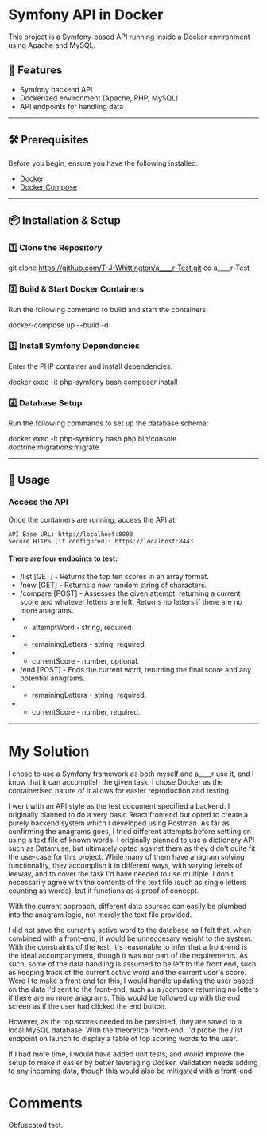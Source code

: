 # Symfony API in Docker

This project is a Symfony-based API running inside a Docker environment using Apache and MySQL.

## 🚀 Features
- Symfony backend API
- Dockerized environment (Apache, PHP, MySQL)
- API endpoints for handling data

---

## 🛠️ Prerequisites

Before you begin, ensure you have the following installed:

- [Docker](https://www.docker.com/get-started)
- [Docker Compose](https://docs.docker.com/compose/)

---

## 📦 Installation & Setup

### 1️⃣ Clone the Repository
git clone https://github.com/T-J-Whittington/a____r-Test.git
cd a____r-Test

### 2️⃣ Build & Start Docker Containers
Run the following command to build and start the containers:

docker-compose up --build -d

### 3️⃣ Install Symfony Dependencies
Enter the PHP container and install dependencies:

docker exec -it php-symfony bash
composer install

### 4️⃣ Database Setup
Run the following commands to set up the database schema:

docker exec -it php-symfony bash
php bin/console doctrine:migrations:migrate

---

## 🔧 Usage
### Access the API

Once the containers are running, access the API at:

    API Base URL: http://localhost:8000
    Secure HTTPS (if configured): https://localhost:8443

#### There are four endpoints to test:

- /list [GET] - Returns the top ten scores in an array format.
- /new [GET] - Returns a new random string of characters.
- /compare [POST] - Assesses the given attempt, returning a current score and whatever letters are left. Returns no letters if there are no more anagrams.
- - attemptWord - string, required.
- - remainingLetters - string, required.
- - currentScore - number, optional.
- /end [POST] - Ends the current word, returning the final score and any potential anagrams.
- - remainingLetters - string, required.
- - currentScore - number, required.


---------

# My Solution
I chose to use a Symfony framework as both myself and a____r use it, and I know that it can accomplish the given task.
I chose Docker as the containerised nature of it allows for easier reproduction and testing.

I went with an API style as the test document specified a backend. I originally planned to do a very basic React frontend but opted to create a purely backend system which I developed using Postman.
As far as confirming the anagrams goes, I tried different attempts before settling on using a text file of known words. I originally planned to use a dictionary API such as Datamuse, but ultimately opted against them as they didn't quite fit the use-case for this project. While many of them have anagram solving functionality, they accomplish it in different ways, with varying levels of leeway, and to cover the task I'd have needed to use multiple. I don't necessarily agree with the contents of the text file (such as single letters counting as words), but it functions as a proof of concept.

With the current approach, different data sources can easily be plumbed into the anagram logic, not merely the text file provided.

I did not save the currently active word to the database as I felt that, when combined with a front-end, it would be unneccesary weight to the system. With the constraints of the test, it's reasonable to infer that a front-end is the ideal accompanyment, though it was not part of the requirements. As such, some of the data handling is assumed to be left to the front end, such as keeping track of the current active word and the current user's score. Were I to make a front end for this, I would handle updating the user based on the data I'd sent to the front-end, such as a /compare returning no letters if there are no more anagrams. This would be followed up with the end screen as if the user had clicked the end button.

However, as the top scores needed to be persisted, they are saved to a local MySQL database. With the theoretical front-end, I'd probe the /list endpoint on launch to display a table of top scoring words to the user.

If I had more time, I would have added unit tests, and would improve the setup to make it easier by better leveraging Docker. Validation needs adding to any incoming data, though this would also be mitigated with a front-end.

# Comments

Obfuscated test.

